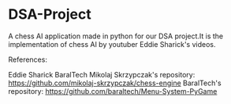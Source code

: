 # DSA-Project


A chess AI application made in python for our DSA project.It is the implementation of chess AI by youtuber Eddie Sharick's videos. 


References:

Eddie Sharick
BaralTech
Mikolaj Skrzypczak's repository: https://github.com/mikolaj-skrzypczak/chess-engine
BaralTech's repository: https://github.com/baraltech/Menu-System-PyGame
